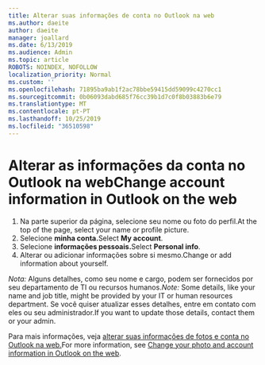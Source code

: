 ```yaml
---
title: Alterar suas informações de conta no Outlook na web
ms.author: daeite
author: daeite
manager: joallard
ms.date: 6/13/2019
ms.audience: Admin
ms.topic: article
ROBOTS: NOINDEX, NOFOLLOW
localization_priority: Normal
ms.custom: ''
ms.openlocfilehash: 71895ba9ab1f2ac78bbe59415dd59099c4270cc1
ms.sourcegitcommit: 0b06093dabd685f76cc39b1d7c0f8b03883b6e79
ms.translationtype: MT
ms.contentlocale: pt-PT
ms.lasthandoff: 10/25/2019
ms.locfileid: "36510598"
---
```

# <a name="change-account-information-in-outlook-on-the-web"></a><span data-ttu-id="45791-102">Alterar as informações da conta no Outlook na web</span><span class="sxs-lookup"><span data-stu-id="45791-102">Change account information in Outlook on the web</span></span>

1. <span data-ttu-id="45791-103">Na parte superior da página, selecione seu nome ou foto do perfil.</span><span class="sxs-lookup"><span data-stu-id="45791-103">At the top of the page, select your name or profile picture.</span></span>
1. <span data-ttu-id="45791-104">Selecione **minha conta.**</span><span class="sxs-lookup"><span data-stu-id="45791-104">Select **My account**.</span></span>
1. <span data-ttu-id="45791-105">Selecione **informações pessoais.**</span><span class="sxs-lookup"><span data-stu-id="45791-105">Select **Personal info**.</span></span>
1. <span data-ttu-id="45791-106">Alterar ou adicionar informações sobre si mesmo.</span><span class="sxs-lookup"><span data-stu-id="45791-106">Change or add information about yourself.</span></span>

<span data-ttu-id="45791-107">*Nota:* Alguns detalhes, como seu nome e cargo, podem ser fornecidos por seu departamento de TI ou recursos humanos.</span><span class="sxs-lookup"><span data-stu-id="45791-107">*Note:* Some details, like your name and job title, might be provided by your IT or human resources department.</span></span> <span data-ttu-id="45791-108">Se você quiser atualizar esses detalhes, entre em contato com eles ou seu administrador.</span><span class="sxs-lookup"><span data-stu-id="45791-108">If you want to update those details, contact them or your admin.</span></span>

<span data-ttu-id="45791-109">Para mais informações, veja [alterar suas informações de fotos e conta no Outlook na web.](https://support.office.com/article/b2dbb289-851d-4bed-93c3-3e136f5659ec)</span><span class="sxs-lookup"><span data-stu-id="45791-109">For more information, see [Change your photo and account information in Outlook on the web](https://support.office.com/article/b2dbb289-851d-4bed-93c3-3e136f5659ec).</span></span>